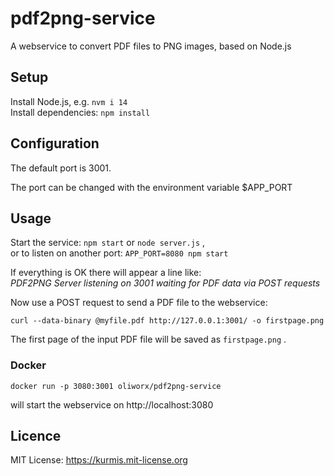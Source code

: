 # pdf2png-service

A webservice to convert PDF files to PNG images, based on Node.js

## Setup
Install Node.js, e.g. `nvm i 14`  
Install dependencies: `npm install` 

## Configuration
The default port is 3001.

The port can be changed with the environment variable $APP_PORT

## Usage
Start the service: `npm start` or `node server.js` ,  
or to listen on another port: `APP_PORT=8080 npm start` 

If everything is OK there will appear a line like:  
_PDF2PNG Server listening on 3001 waiting for PDF data via POST requests_

Now use a POST request to send a PDF file to the webservice:

    curl --data-binary @myfile.pdf http://127.0.0.1:3001/ -o firstpage.png

The first page of the input PDF file will be saved as `firstpage.png` .

### Docker

    docker run -p 3080:3001 oliworx/pdf2png-service

will start the webservice on http://localhost:3080

## Licence
MIT License: <https://kurmis.mit-license.org>
